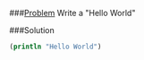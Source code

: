 ###[Problem](https://www.hackerrank.com/challenges/fp-hello-world)
Write a "Hello World"

###Solution
```clojure
(println "Hello World")
```
